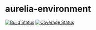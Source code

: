 # aurelia-environment

[![Build Status](https://travis-ci.org/MarcScheib/aurelia-environment.svg?branch=master)](https://travis-ci.org/MarcScheib/aurelia-environment) 
[![Coverage Status](https://coveralls.io/repos/MarcScheib/aurelia-environment/badge.svg?branch=master&service=github)](https://coveralls.io/github/MarcScheib/aurelia-environment?branch=master)
